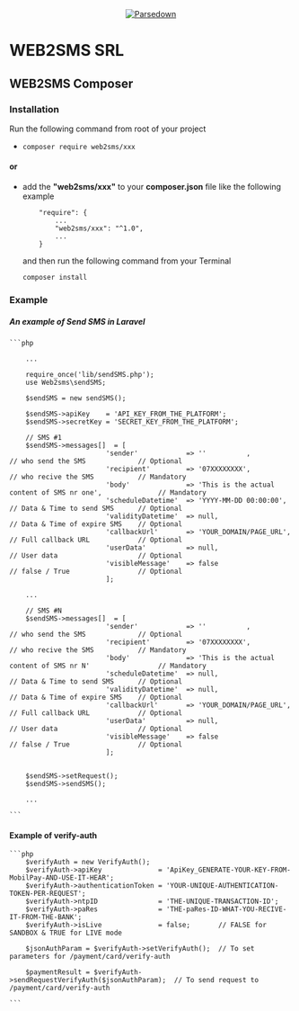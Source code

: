 <div align="center"><a href="https://www.web2sms.ro"><img alt="Parsedown" src="https://www.web2sms.ro/assets/themes/public/images/front/logo.png" /></a></div>

# WEB2SMS SRL
## WEB2SMS Composer

### Installation
Run the following command from root of your project 
* <code>composer require web2sms/xxx</code>
#### or 
* add the **"web2sms/xxx"** to your **composer.json** file like the following example
    ```
        "require": {
            ...
            "web2sms/xxx": "^1.0",
            ...
        }

    ```
    and then run the following command from your Terminal
    
    <code>composer install</code>
    
### Example    

##### An example of Send SMS in Laravel 

    ```php

        ...
        
        require_once('lib/sendSMS.php');
        use Web2sms\sendSMS;

        $sendSMS = new sendSMS();

        $sendSMS->apiKey    = 'API_KEY_FROM_THE_PLATFORM'; 
        $sendSMS->secretKey = 'SECRET_KEY_FROM_THE_PLATFORM';

        // SMS #1
        $sendSMS->messages[]  = [
                            'sender'            => ''          ,            // who send the SMS             // Optional
                            'recipient'         => '07XXXXXXXX',            // who recive the SMS           // Mandatory
                            'body'              => 'This is the actual content of SMS nr one',              // Mandatory
                            'scheduleDatetime'  => 'YYYY-MM-DD 00:00:00',   // Data & Time to send SMS      // Optional
                            'validityDatetime'  => null,                    // Data & Time of expire SMS    // Optional
                            'callbackUrl'       => 'YOUR_DOMAIN/PAGE_URL',  // Full callback URL            // Optional    
                            'userData'          => null,                    // User data                    // Optional
                            'visibleMessage'    => false                    // false / True                 // Optional
                            ];

        ...

        // SMS #N
        $sendSMS->messages[]  = [
                            'sender'            => ''          ,            // who send the SMS             // Optional
                            'recipient'         => '07XXXXXXXX',            // who recive the SMS           // Mandatory
                            'body'              => 'This is the actual content of SMS nr N'                 // Mandatory
                            'scheduleDatetime'  => null,                    // Data & Time to send SMS      // Optional
                            'validityDatetime'  => null,                    // Data & Time of expire SMS    // Optional
                            'callbackUrl'       => 'YOUR_DOMAIN/PAGE_URL',  // Full callback URL            // Optional    
                            'userData'          => null,                    // User data                    // Optional
                            'visibleMessage'    => false                    // false / True                 // Optional
                            ];


        $sendSMS->setRequest();
        $sendSMS->sendSMS();

        ...

    ```

#### Example of verify-auth

    ```php
        $verifyAuth = new VerifyAuth();
        $verifyAuth->apiKey              = 'ApiKey_GENERATE-YOUR-KEY-FROM-MobilPay-AND-USE-IT-HEAR';
        $verifyAuth->authenticationToken = 'YOUR-UNIQUE-AUTHENTICATION-TOKEN-PER-REQUEST';
        $verifyAuth->ntpID               = 'THE-UNIQUE-TRANSACTION-ID';
        $verifyAuth->paRes               = 'THE-paRes-ID-WHAT-YOU-RECIVE-IT-FROM-THE-BANK';
        $verifyAuth->isLive              = false;       // FALSE for SANDBOX & TRUE for LIVE mode

        $jsonAuthParam = $verifyAuth->setVerifyAuth();  // To set parameters for /payment/card/verify-auth

        $paymentResult = $verifyAuth->sendRequestVerifyAuth($jsonAuthParam);  // To send request to /payment/card/verify-auth

    ```

